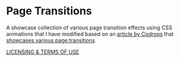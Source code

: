 
Page Transitions
=========

A showcase collection of various page transition effects using CSS animations that I have modified based on an [article by Codrops](http://tympanus.net/codrops/?p=15001) that [showcases various page transitions](http://tympanus.net/Development/PageTransitions/)



[LICENSING & TERMS OF USE](http://tympanus.net/codrops/licensing/)
